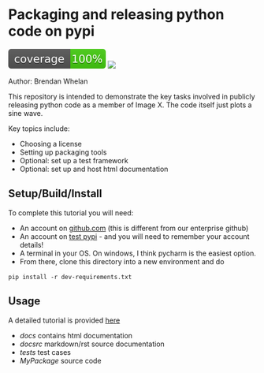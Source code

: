 # Packaging and releasing python code on pypi
![](docsrc/__resources/coverage.svg) ![](https://github.com/ACRF-Image-X-Institute/packaging_demo/blob/master/.github/workflows/run_tests.yml/coverage.svg)

Author: Brendan Whelan

This repository is intended to demonstrate the key tasks involved in publicly releasing python code as a member 
of Image X. The code itself just plots a sine wave.

Key topics include:

- Choosing a license
- Setting up packaging tools
- Optional: set up a test framework
- Optional: set up and host html documentation

## Setup/Build/Install

To complete this tutorial you will need:

- An account on [github.com](https://github.com/) (this is different from our enterprise github)
- An account on [test pypi](https://test.pypi.org/) - and you will need to remember your account details!
- A terminal in your OS. On windows, I think pycharm is the easiest option. 
- From there, clone this directory into a new environment and do
```
pip install -r dev-requirements.txt
```

## Usage

A detailed tutorial is provided [here](https://acrf-image-x-institute.github.io/packaging_demo/)

- *docs* contains html documentation
- *docsrc* markdown/rst source documentation
- *tests* test cases
- *MyPackage* source code







